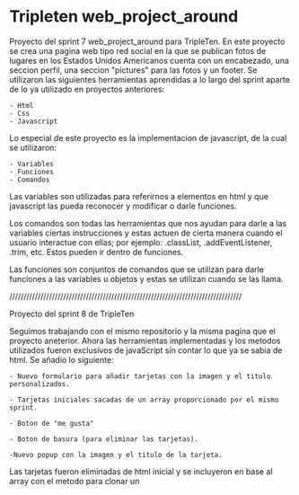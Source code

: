 # Tripleten web_project_around

Proyecto del sprint 7 web_project_around para TripleTen. En este proyecto se crea una pagina web tipo red social en la que se publican fotos de lugares en los Estados Unidos Americanos cuenta con un encabezado, una seccion perfil, una seccion "pictures" para las fotos y un footer. Se utilizaron las siguientes herramientas aprendidas a lo largo del sprint aparte de lo ya utilizado en proyectos anteriores:

    - Html
    - Css
    - Javascript

Lo especial de este proyecto es la implementacion de javascript, de la cual se utilizaron:

    - Variables
    - Funciones
    - Comandos

Las variables son utilizadas para referirnos a elementos en html y que javascript las pueda reconocer y modificar o darle funciones.

Los comandos son todas las herramientas que nos ayudan para darle a las variables ciertas instrucciones y estas actuen de cierta manera cuando el usuario interactue con ellas; por ejemplo: .classList, .addEventListener, .trim, etc. Estos pueden ir dentro de funciones.

Las funciones son conjuntos de comandos que se utilizan para darle funciones a las variables u objetos y estas se utilizan cuando se las llama.

//////////////////////////////////////////////////////////////////////////////////

Proyecto del sprint 8 de TripleTen

Seguimos trabajando con el mismo repositorio y la misma pagina que el proyecto aneterior. Ahora las herramientas implementadas y los metodos utilizados fueron exclusivos de javaScript sin contar lo que ya se sabia de html. Se añadio lo siguiente:

    - Nuevo formulario para añadir tarjetas con la imagen y el titulo personalizados.

    - Tarjetas iniciales sacadas de un array proporcionado por el mismo sprint.

    - Boton de "me gusta"

    - Boton de basura (para eliminar las tarjetas).

    -Nuevo popup con la imagen y el titulo de la tarjeta.

Las tarjetas fueron eliminadas de html inicial y se incluyeron en base al array con el metodo para clonar un <template> "cloneNode".

Las tarjetas que se añadian mediante el formulario utilice el mismo <template> que el utilizado para las tarjetas iniciales.

El boton me gusta fue implementado cambiandole una clase con "classList.toggle"

Utilizando ".remove()" para deshacernos de las tarjetas.

El popup fue implementado sustituyendo en la funcion los valores de las tarjetas para darsela al mismo.

Enlace del proyecto:
https://gabo-sruiz.github.io/web_project_around/